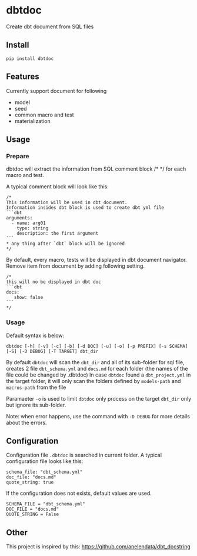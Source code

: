 # dbtdoc
Create dbt document from SQL files

## Install
```
pip install dbtdoc
```



## Features
Currently support document for following
- model
- seed
- common macro and test
- materialization

## Usage

### Prepare
dbtdoc will extract the information from SQL comment block /* */ for each macro and test.

A typical comment block will look like this:

~~~
/*
This information will be used in dbt document.
Information insides dbt block is used to create dbt yml file 
```dbt
arguments:
  - name: arg01
    type: string
    description: the first argument
```
* any thing after `dbt` block will be ignored
*/
~~~

By default, every macro, tests will be displayed in dbt document navigator. 
Remove item from document by adding following setting.

~~~
/*
this will no be displayed in dbt doc
```dbt
docs:
   show: false
```
*/
~~~

### Usage
Default syntax is below: 
```
dbtdoc [-h] [-v] [-c] [-b] [-d DOC] [-u] [-o] [-p PREFIX] [-s SCHEMA] [-S] [-D DEBUG] [-T TARGET] dbt_dir
```

By default `dbtdoc` will scan the `dbt_dir` and all of its sub-folder for sql file, creates 2 file `dbt_schema.yml` and `docs.md` for each folder (the names of the file could be changed by .dbtdoc)
In case `dbtdoc` found a `dbt_project.yml` in the target folder, it will only scan the folders defined by `models-path` and `macros-path` from the file

Paramaeter `-o` is used to limit `dbtdoc` only process on the target `dbt_dir` only but ignore its sub-folder.

Note: when error happens, use the command with `-D DEBUG` for more details about the errors.


## Configuration
Configuration file `.dbtdoc` is searched in current folder. A typical configuration file looks like this:
```.dbtdoc
schema_file: "dbt_schema.yml"
doc_file: "docs.md"
quote_string: true
```

If the configuration does not exists, default values are used.
```
SCHEMA_FILE = "dbt_schema.yml"
DOC_FILE = "docs.md"
QUOTE_STRING = False
```

## Other
This project is inspired by this: https://github.com/anelendata/dbt_docstring
